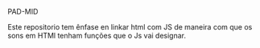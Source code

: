   P A D - M I D 

 Este repositorio tem ênfase en linkar html com JS de maneira com que os sons em HTMl tenham funções que o Js vai designar.
 

 
 
